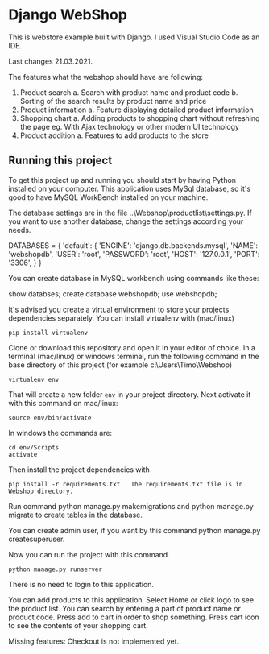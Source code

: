 # Django WebShop

This is webstore example built with Django. I used Visual Studio Code as an IDE.

Last changes 21.03.2021.

The features what the webshop should have are following:
1. Product search
a. Search with product name and product code
b. Sorting of the search results by product name and price
2. Product information
a. Feature displaying detailed product information
3. Shopping chart
a. Adding products to shopping chart without refreshing the page eg. With Ajax technology or other modern UI technology
4. Product addition
a. Features to add products to the store

## Running this project

To get this project up and running you should start by having Python installed on your computer.
This application uses MySql database, so it's good to have MySQL WorkBench installed on your machine.

The database settings are in the file ..\Webshop\productlist\settings.py. If you want to use another database, change the settings according your needs.

DATABASES = {
    'default': {
        'ENGINE': 'django.db.backends.mysql',
        'NAME': 'webshopdb',
        'USER': 'root',
        'PASSWORD': 'root',
        'HOST': '127.0.0.1',
        'PORT': '3306',
    }
}

You can create database in MySQL workbench using commands like these:

show databses;
create database webshopdb;
use webshopdb;

It's advised you create a virtual environment to store your projects dependencies separately. You can install virtualenv with (mac/linux)

```
pip install virtualenv
```

Clone or download this repository and open it in your editor of choice. In a terminal (mac/linux) or windows terminal, run the following command in the base directory of this project (for example c:\Users\Timo\Webshop)

```
virtualenv env
```

That will create a new folder `env` in your project directory. Next activate it with this command on mac/linux:

```
source env/bin/activate
```

In windows the commands are:

```
cd env/Scripts
activate
```

Then install the project dependencies with

```
pip install -r requirements.txt   The requirements.txt file is in Webshop directory.
```

Run command python manage.py makemigrations and python manage.py migrate to create tables in the database.

You can create admin user, if you want by this command python manage.py createsuperuser.

Now you can run the project with this command

```
python manage.py runserver
```

There is no need to login to this application.

You can add products to this application. Select Home or click logo to see the product list. 
You can search by entering a part of product name or product code. Press add to cart in order to shop something. Press cart icon to see the contents of your shopping cart.

Missing features: Checkout is not implemented yet.
